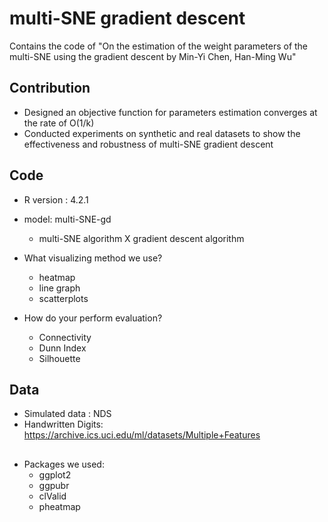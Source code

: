 # multi-SNE gradient descent
Contains the code of "On the estimation of the weight parameters of the multi-SNE using the gradient descent by Min-Yi Chen, Han-Ming Wu" 


## Contribution
* Designed an objective function for parameters estimation converges at the rate of O(1/k)
* Conducted experiments on synthetic and real datasets to show the effectiveness and robustness of multi-SNE gradient descent


## Code

* R version : 4.2.1

* model: multi-SNE-gd
	* multi-SNE algorithm X gradient descent algorithm
	
* What visualizing method we use?
	* heatmap
	* line graph
	* scatterplots

* How do your perform evaluation?
	* Connectivity
	* Dunn Index
	* Silhouette


## Data
- Simulated data : NDS
- Handwritten Digits: https://archive.ics.uci.edu/ml/datasets/Multiple+Features




##
* Packages we used:
	* ggplot2
  	* ggpubr
 	* clValid
  	* pheatmap
	
